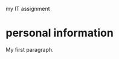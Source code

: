 my IT assignment
<!DOCTYPE html>
<html>
<head>
<title>my IT assignment</title>
</head>
<body>

<h1>personal information</h1>
<p>My first paragraph.</p>

</body>
</html>
